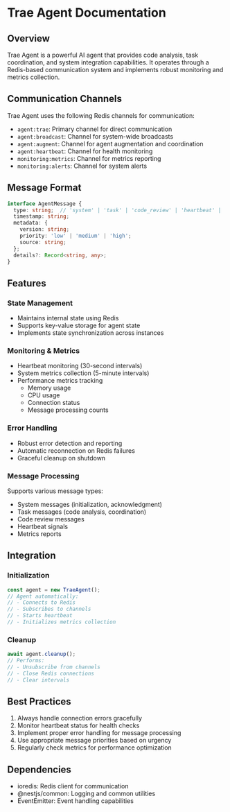 # Trae Agent Documentation

## Overview
Trae Agent is a powerful AI agent that provides code analysis, task coordination, and system integration capabilities. It operates through a Redis-based communication system and implements robust monitoring and metrics collection.

## Communication Channels
Trae Agent uses the following Redis channels for communication:

- `agent:trae`: Primary channel for direct communication
- `agent:broadcast`: Channel for system-wide broadcasts
- `agent:augment`: Channel for agent augmentation and coordination
- `agent:heartbeat`: Channel for health monitoring
- `monitoring:metrics`: Channel for metrics reporting
- `monitoring:alerts`: Channel for system alerts

## Message Format
```typescript
interface AgentMessage {
  type: string;  // 'system' | 'task' | 'code_review' | 'heartbeat' | 'metrics'
  timestamp: string;
  metadata: {
    version: string;
    priority: 'low' | 'medium' | 'high';
    source: string;
  };
  details?: Record<string, any>;
}
```

## Features

### State Management
- Maintains internal state using Redis
- Supports key-value storage for agent state
- Implements state synchronization across instances

### Monitoring & Metrics
- Heartbeat monitoring (30-second intervals)
- System metrics collection (5-minute intervals)
- Performance metrics tracking
  - Memory usage
  - CPU usage
  - Connection status
  - Message processing counts

### Error Handling
- Robust error detection and reporting
- Automatic reconnection on Redis failures
- Graceful cleanup on shutdown

### Message Processing
Supports various message types:
- System messages (initialization, acknowledgment)
- Task messages (code analysis, coordination)
- Code review messages
- Heartbeat signals
- Metrics reports

## Integration

### Initialization
```typescript
const agent = new TraeAgent();
// Agent automatically:
// - Connects to Redis
// - Subscribes to channels
// - Starts heartbeat
// - Initializes metrics collection
```

### Cleanup
```typescript
await agent.cleanup();
// Performs:
// - Unsubscribe from channels
// - Close Redis connections
// - Clear intervals
```

## Best Practices
1. Always handle connection errors gracefully
2. Monitor heartbeat status for health checks
3. Implement proper error handling for message processing
4. Use appropriate message priorities based on urgency
5. Regularly check metrics for performance optimization

## Dependencies
- ioredis: Redis client for communication
- @nestjs/common: Logging and common utilities
- EventEmitter: Event handling capabilities